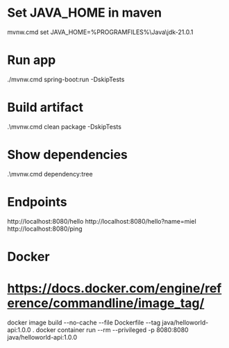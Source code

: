 # Set JAVA_HOME in maven
mvnw.cmd
set JAVA_HOME=%PROGRAMFILES%\Java\jdk-21.0.1

# Run app
./mvnw.cmd spring-boot:run -DskipTests

# Build artifact
.\mvnw.cmd clean package -DskipTests

# Show dependencies
.\mvnw.cmd dependency:tree

# Endpoints
http://localhost:8080/hello
http://localhost:8080/hello?name=miel
http://localhost:8080/ping

# Docker
# https://docs.docker.com/engine/reference/commandline/image_tag/
docker image build --no-cache --file Dockerfile --tag java/helloworld-api:1.0.0 .
docker container run --rm --privileged -p 8080:8080 java/helloworld-api:1.0.0
